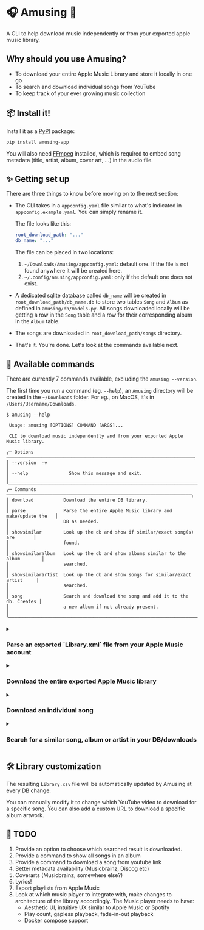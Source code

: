 <h1> 🎧 Amusing 🎸 </h1>

A CLI to help download music independently or from your exported apple music library.

## Why should you use <strong>Amusing</strong>?

- To download your entire Apple Music Library and store it locally in one go
- To search and download individual songs from YouTube
- To keep track of your ever growing music collection

## 📦 Install it!

Install it as a [PyPI](https://pypi.org/) package:

```
pip install amusing-app
```

You will also need [FFmpeg](https://ffmpeg.org/) installed, which is required to embed song metadata (title, artist, album, cover art, ...) in the audio file.

## ✨ Getting set up

There are three things to know before moving on to the next section:

- The CLI takes in a `appconfig.yaml` file similar to what's indicated in `appconfig.example.yaml`. You can simply rename it.

  The file looks like this:

  ```yaml
  root_download_path: "..."
  db_name: "..."
  ```

  The file can be placed in two locations:
  1. `~/Downloads/Amusing/appconfig.yaml`: default one. If the file is not found anywhere it will be created here.
  2. `~/.config/amusing/appconfig.yaml`: only if the default one does not exist.

- A dedicated sqlite database called `db_name` will be created in `root_download_path/db_name.db` to store two tables `Song` and `Album` as defined in `amusing/db/models.py`. All songs downloaded locally will be getting a row in the `Song` table and a row for their corresponding album in the `Album` table.
- The songs are downloaded in `root_download_path/songs` directory.
- That's it. You're done. Let's look at the commands available next.

## 💬 Available commands

There are currently 7 commands available, excluding the `amusing --version`.

The first time you run a command (eg. `--help`), an `Amusing` directory will be created in the `~/Downloads` folder.
For eg., on MacOS, it's in `/Users/Username/Downloads`.

```console
$ amusing --help

 Usage: amusing [OPTIONS] COMMAND [ARGS]...

 CLI to download music independently and from your exported Apple Music library.

╭─ Options ─────────────────────────────────────────────────────────────────────╮
│ --version  -v                                                                 │
│ --help               Show this message and exit.                              │
╰───────────────────────────────────────────────────────────────────────────────╯
╭─ Commands ────────────────────────────────────────────────────────────────────╮
│ download           Download the entire DB library.                            │
│ parse              Parse the entire Apple Music library and make/update the   │
│                    DB as needed.                                              │
│ showsimilar        Look up the db and show if similar/exact song(s) are       │
│                    found.                                                     │
│ showsimilaralbum   Look up the db and show albums similar to the album        │
│                    searched.                                                  │
│ showsimilarartist  Look up the db and show songs for similar/exact artist     │
│                    searched.                                                  │
│ song               Search and download the song and add it to the db. Creates │
│                    a new album if not already present.                        │
╰───────────────────────────────────────────────────────────────────────────────╯
```

<details>

<summary><h3>Parse an exported `Library.xml` file from your Apple Music account</h3></summary>

You can also use a previously parsed `Library.csv`, that already contains mappings with YouTube video IDs and possible URLs to download custom album artworks.

```console
$ amusing parse --help

 Usage: amusing parse [OPTIONS] LIBRARY_PATH

 Parse the entire Apple Music library and make/update the DB as needed.

╭─ Arguments ───────────────────────────────────────────────────────────────────╮
│ *    library_path      TEXT  The path to the 'Library.xml' or 'Library.csv'   │
│                              exported from Apple Music.                       │
│                              [default: None]                                  │
│                              [required]                                       │
╰───────────────────────────────────────────────────────────────────────────────╯
╭─ Options ─────────────────────────────────────────────────────────────────────╮
│ --help          Show this message and exit.                                   │
╰───────────────────────────────────────────────────────────────────────────────╯

# Example
$ amusing parse 'your/path/to/Library.xml'
```

</details>


<details>

<summary><h3>Download the entire exported Apple Music library</h3></summary>

You can also pass a `Library.xml` or `Library.csv` file to parse before downloading the songs.

```console
$ amusing download --help

 Usage: amusing download [OPTIONS] [LIBRARY_PATH]

 Download the entire DB library.
 If passed, parse the library and update the DB before download.

╭─ Arguments ───────────────────────────────────────────────────────────────────╮
│   library_path      [LIBRARY_PATH]  The path to the 'Library.xml' or          │
│                                     'Library.csv' exported from Apple Music.  │
╰───────────────────────────────────────────────────────────────────────────────╯
╭─ Options ─────────────────────────────────────────────────────────────────────╮
│ --help          Show this message and exit.                                   │
╰───────────────────────────────────────────────────────────────────────────────╯

# Example
$ amusing download 'your/path/to/Library.xml'

# Is equivalent to run
$ amusing parse 'your/path/to/Library.xml'
$ amusing download
```

</details>


<details>

<summary><h3>Download an individual song</h3></summary>

```console
$ amusing song --help

 Usage: amusing song [OPTIONS] NAME ARTIST ALBUM

 Search and download the song and add it to the db. Creates a new album if not
 already present.

╭─ Arguments ───────────────────────────────────────────────────────────────────╮
│ *    name        TEXT  Name of the song. [default: None] [required]           │
│ *    artist      TEXT  Aritst of the song. [default: None] [required]         │
│ *    album       TEXT  Album the song belongs to. [default: None] [required]  │
╰───────────────────────────────────────────────────────────────────────────────╯
╭─ Options ─────────────────────────────────────────────────────────────────────╮
│ --force    --no-force      Overwrite the song if present. [default: no-force] │
│ --help                     Show this message and exit.                        │
╰───────────────────────────────────────────────────────────────────────────────╯

# Example, the search keywords need not be exact of course:
$ amusing song "Run" "One Republic" "Human"
```

</details>


<details>

<summary><h3>Search for a similar song, album or artist in your DB/downloads</h3></summary>

```console
$ amusing showsimilar "Someday"

Song to look up:  someday
┏━━━━━━━━━━━━━━━━━━━━━━┳━━━━━━━━━━━━━━━┳━━━━━━━━━━━━━━━━━━━━━━━━━━━━━━━━━━━━━━┓
┃ Song                 ┃ Artist        ┃ Album                                ┃
┡━━━━━━━━━━━━━━━━━━━━━━╇━━━━━━━━━━━━━━━╇━━━━━━━━━━━━━━━━━━━━━━━━━━━━━━━━━━━━━━┩
│ Someday              │ OneRepublic   │ Human (Deluxe)                       │
│ Someday At Christmas │ Justin Bieber │ Under the Mistletoe (Deluxe Edition) │
└──────────────────────┴───────────────┴──────────────────────────────────────┘


$ amusing showsimilarartist "OneRepublic"

Artist to look up:  OneRepublic
┏━━━━━━━━━━━━━━━━━┳━━━━━━━━━━━━━┳━━━━━━━━━━━━━━━━━━━━━━━━━━━━━━━━━━━━━━━━━━━━━━━━━━━┓
┃ Song            ┃ Artist      ┃ Album                                             ┃
┡━━━━━━━━━━━━━━━━━╇━━━━━━━━━━━━━╇━━━━━━━━━━━━━━━━━━━━━━━━━━━━━━━━━━━━━━━━━━━━━━━━━━━┩
│ Run             │ OneRepublic │ Human (Deluxe)                                    │
│ Someday         │ OneRepublic │ Human (Deluxe)                                    │
│ No Vacancy      │ OneRepublic │ No Vacancy - Single                               │
│ RUNAWAY         │ OneRepublic │ RUNAWAY - Single                                  │
│ Sunshine        │ OneRepublic │ Sunshine - Single                                 │
│ I Ain't Worried │ OneRepublic │ Top Gun: Maverick (Music from the Motion Picture) │
│ West Coast      │ OneRepublic │ West Coast - Single                               │
└─────────────────┴─────────────┴───────────────────────────────────────────────────┘


$ amusing showsimilaralbum "Human"

Album to look up:  Human
┏━━━━━━━━━━━━━━━━┳━━━━━━━━━━━━━━━━━┓
┃ Album          ┃ Number of songs ┃
┡━━━━━━━━━━━━━━━━╇━━━━━━━━━━━━━━━━━┩
│ Human (Deluxe) │ 2               │
└────────────────┴─────────────────┘
```

</details>


## 🛠️ Library customization

The resulting `Library.csv` file will be automatically updated by Amusing at every DB change.

You can manually modify it to change which YouTube video to download for a specific song.
You can also add a custom URL to download a specific album artwork.


## 📝 TODO

1. Provide an option to choose which searched result is downloaded.
2. Provide a command to show all songs in an album
3. Provide a command to download a song from youtube link
4. Better metadata availability (Musicbrainz, Discog etc)
5. Coverarts (Musicbrainz, somewhere else?)
6. Lyrics!
7. Export playlists from Apple Music
8. Look at which music player to integrate with, make changes to architecture of the library accordingly. The Music player needs to have:
   - Aesthetic UI, intuitive UX similar to Apple Music or Spotify
   - Play count, gapless playback, fade-in-out playback
   - Docker compose support
